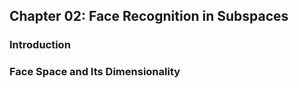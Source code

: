 ## Chapter 02: Face Recognition in Subspaces

### Introduction

### Face Space and Its Dimensionality

